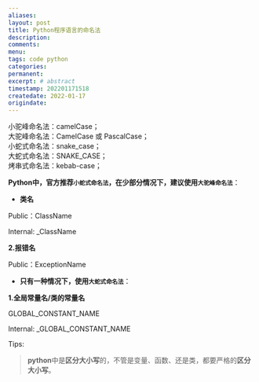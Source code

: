 ```yaml
---
aliases:
layout: post
title: Python程序语言的命名法
description:
comments:
menu:
tags: code python
categories:
permanent: 
excerpt: # abstract
timestamp: 202201171518
createdate: 2022-01-17
origindate: 
---
```


小驼峰命名法：camelCase；  
大驼峰命名法：CamelCase 或 PascalCase；  
小蛇式命名法：snake_case；  
大蛇式命名法：SNAKE_CASE；  
烤串式命名法：kebab-case；  


**Python中，官方推荐`小蛇式命名法`，在少部分情况下，建议使用`大驼峰命名法`**：

- **类名**

Public：ClassName

Internal: _ClassName

**2.报错名**

Public：ExceptionName

- **只有一种情况下，使用`大蛇式命名法`**：

**1.全局常量名/类的常量名**

GLOBAL_CONSTANT_NAME

Internal: _GLOBAL_CONSTANT_NAME

Tips:
> **python**中是**区分大小写**的，不管是变量、函数、还是类，都要严格的**区分大小写**。